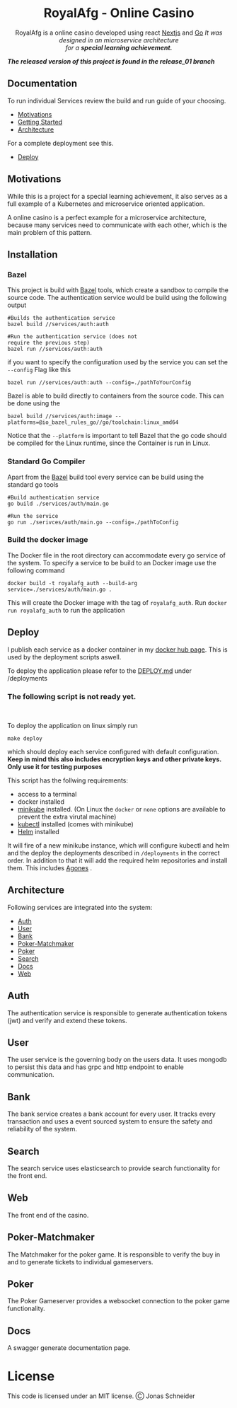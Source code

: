 <h1 align="center">RoyalAfg - Online Casino</h1>
<p align="center">
	RoyalAfg is a online casino developed using react <a href="https://nextjs.org/">Nextjs</a> and <a href="https://golang.org/">Go</a>
  <i>It was designed in an microservice architecture
    <br>for a <b>special learning achievement.</b></i>
  <br>
</p>


***The released version of this project is found in the release_01 branch***

## Documentation

To run individual Services review the build and run guide of your choosing.

 - [Motivations](#motivations)
 - [Getting Started](#Installation)
 - [Architecture](#architecture)

For a complete deployment see this.
 - [Deploy](#Deploy)
 
 ## Motivations
 While this is a project for a special learning achievement, it also serves as a full example of a Kubernetes and microservice oriented application.

A online casino is a perfect example for a microservice architecture, because many services need to communicate with each other, which is the main problem of this pattern.

## Installation
### Bazel
This project is build with [Bazel](https://bazel.build/) tools, which create a sandbox to compile the source code.
The authentication service would be build using the following output

	#Builds the authentication service
	bazel build //services/auth:auth
	
	#Run the authentication service (does not 
	require the previous step)
	bazel run //services/auth:auth
	
if you want to specify the configuration used by the service you can set the `--config` Flag like this
	
	bazel run //services/auth:auth --config=./pathToYourConfig
	
Bazel is able to build directly to containers from the source code.
This can be done using the 

	bazel build //services/auth:image --platforms=@io_bazel_rules_go//go/toolchain:linux_amd64

Notice that the `--platform` is important to tell Bazel that the go code should be compiled for the Linux runtime, since the Container is run in Linux.

### Standard Go Compiler
Apart from the  [Bazel](#Bazel) build tool every service can be build using the standard go tools
	
	#Build authentication service
	go build ./services/auth/main.go
	
	#Run the service
	go run ./serivces/auth/main.go --config=./pathToConfig
	
### Build the docker image
The Docker file in the root directory can accommodate every go service of the system.
To specify a service to be build to an Docker image use the following command

	docker build -t royalafg_auth --build-arg service=./services/auth/main.go .

This will create the Docker image with the tag of `royalafg_auth`. Run `docker run royalafg_auth` to run the application

## Deploy
I publish each service as a docker container in my [docker hub page](https://hub.docker.com/u/johnnys318). This is used by the deployment scripts aswell.


To deploy the application please refer to the [DEPLOY.md](https://github.com/JohnnyS318/RoyalAfg/tree/master/deployments/DEPLOY.md) under /deployments

### The following script is not ready yet.

</br>

To deploy the application on linux simply run
	
	make deploy

which should deploy each service configured with default configuration. **Keep in mind this also includes encryption keys and other private keys. Only use it for testing purposes**

This script has the follwing requirements:

 - access to a terminal
 - docker installed
 - [minikube](https://minikube.sigs.k8s.io/docs/) installed. (On Linux the `docker` or `none` options are available to prevent the extra virutal machine)
 - [kubectl](https://kubernetes.io/de/docs/tasks/tools/install-kubectl/) installed (comes with minikube)
 - [Helm](https://helm.sh/) installed

It will fire of a new minikube instance, which will configure kubectl and helm and the deploy the deployments described in `/deployments` in the correct order. In addition to that it will add the required helm repositories and install them. This includes [Agones](https://agones.dev/site/) .

## Architecture
Following services are integrated into the system:

 - [Auth](https://github.com/JohnnyS318/RoyalAfg/tree/master/services/auth)
 - [User](https://github.com/JohnnyS318/RoyalAfg/tree/master/services/user)
 - [Bank](https://github.com/JohnnyS318/RoyalAfg/tree/master/services/bank)
 - [Poker-Matchmaker](https://github.com/JohnnyS318/RoyalAfg/tree/master/services/poker-matchmaker)
 - [Poker](https://github.com/JohnnyS318/RoyalAfg/tree/master/services/poker)
 - [Search](https://github.com/JohnnyS318/RoyalAfg/tree/master/services/search)
 - [Docs](https://github.com/JohnnyS318/RoyalAfg/tree/master/services/docs)
 - [Web](https://github.com/JohnnyS318/RoyalAfg/tree/master/services/web)

## Auth
The authentication service is responsible to generate authentication tokens (jwt) and verify and extend these tokens.

## User
The user service is the governing body on the users data. It uses mongodb to persist this data and has grpc and http endpoint to enable communication.

## Bank
The bank service creates a bank account for every user. It tracks every transaction and uses a event sourced system to ensure the safety and reliability of the system.

## Search
The search service uses elasticsearch to provide search functionality for the front end.

## Web
The front end of the casino.

## Poker-Matchmaker
The Matchmaker for the poker game.
It is responsible to verify the buy in and to generate tickets to individual gameservers.

## Poker
The Poker Gameserver provides a websocket connection to the poker game functionality.

## Docs
A swagger generate documentation page.

# License
This code is licensed under an MIT license. Ⓒ Jonas Schneider

